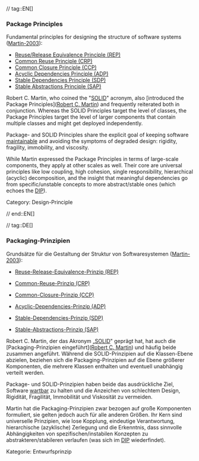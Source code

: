 // tag::EN[]
### Package Principles

Fundamental principles for designing the structure of software systems ([Martin-2003](#ref-martin-2003)):

* [Reuse/Release Equivalence Principle (REP)](#term-reuse-release-equivalence-principle)
* [Common Reuse Principle (CRP)](#term-common-reuse-principle)
* [Common Closure Principle (CCP)](#term-common-closure-principle)
* [Acyclic Dependencies Principle (ADP)](#term-acyclic-dependencies-principle)
* [Stable Dependencies Principle (SDP)](#term-stable-dependencies-principle)
* [Stable Abstractions Principle (SAP)](#term-stable-abstractions-principle)

Robert C. Martin, who coined the "[SOLID](#term-solid-principles)" acronym, also [introduced the Package Principles]([Robert C. Martin](http://butunclebob.com/ArticleS.UncleBob.PrinciplesOfOod)) and frequently reiterated both in conjunction. Whereas the SOLID Principles target the level of classes, the Package Principles target the level of larger components that contain multiple classes and might get deployed independently.

Package- and SOLID Principles share the explicit goal of keeping software [maintainable](#term-maintainability-quality-attribute) and avoiding the symptoms of degraded design: rigidity, fragility, immobility, and viscosity.

While Martin expressed the Package Principles in terms of large-scale components, they apply at other scales as well. Their core are universal principles like low coupling, high cohesion, single responsibility, hierarchical (acyclic) decomposition, and the insight that meaningful dependencies go from specific/unstable concepts to more abstract/stable ones (which echoes the [DIP](#term-dependency-inversion)).

Category: Design-Principle


// end::EN[]

// tag::DE[]
### Packaging-Prinzipien

Grundsätze für die Gestaltung der Struktur von Softwaresystemen
([Martin-2003](#ref-martin-2003)):

-   [Reuse-Release-Equivalence-Prinzip (REP)](#term-reuse-release-equivalence-principle)

-   [Common-Reuse-Prinzip (CRP)](#term-common-reuse-principle)

-   [Common-Closure-Prinzip (CCP)](#term-common-closure-principle)

-   [Acyclic-Dependencies-Prinzip (ADP)](#term-acyclic-dependencies-principle)

-   [Stable-Dependencies-Prinzip (SDP)](#term-stable-dependencies-principle)

-   [Stable-Abstractions-Prinzip (SAP)](#term-stable-abstractions-principle)

Robert C. Martin, der das Akronym „[SOLID](#term-solid-principles)" geprägt
hat, hat auch die [Packaging-Prinzipien eingeführt]([Robert C. Martin](http://butunclebob.com/ArticleS.UncleBob.PrinciplesOfOod))
und häufig beide zusammen angeführt. Während die SOLID-Prinzipien auf
die Klassen-Ebene abzielen, beziehen sich die Packaging-Prinzipien auf
die Ebene größerer Komponenten, die mehrere Klassen enthalten und
eventuell unabhängig verteilt werden.

Package- und SOLID-Prinzipien haben beide das ausdrückliche Ziel,
Software [wartbar](#term-maintainability-quality-attribute) zu halten und die Anzeichen von
schlechtem Design, Rigidität, Fragilität, Immobilität und Viskosität
zu vermeiden.

Martin hat die Packaging-Prinzipien zwar bezogen auf große Komponenten
formuliert, sie gelten jedoch auch für alle anderen Größen. Ihr Kern
sind universelle Prinzipien, wie lose Kopplung, eindeutige
Verantwortung, hierarchische (azyklische) Zerlegung und die
Erkenntnis, dass sinnvolle Abhängigkeiten von spezifischen/instabilen
Konzepten zu abstrakteren/stabileren verlaufen (was sich im
[DIP](#term-dependency-inversion) wiederfindet).

Kategorie: Entwurfsprinzip

